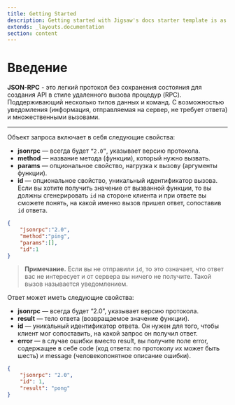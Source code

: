 ```yaml
---
title: Getting Started
description: Getting started with Jigsaw's docs starter template is as easy as 1, 2, 3.
extends: _layouts.documentation
section: content
---
```



# Введение

**JSON-RPC** - это легкий протокол без сохранения состояния для создания API в стиле удаленного вызова процедур (RPC).
Поддерживающий несколько типов данных и команд. С возможностью уведомления (информация, отправляемая на сервер, не требует ответа) и множественными вызовами.


----


Объект запроса включает в себя следующие свойства:

- **jsonrpc** — всегда будет `“2.0”`, указывает версию протокола.
- **method** — название метода (функции), который нужно вызвать.
- **params** — опциональное свойство, нагрузка к вызову (аргументы функции).
- **id** — опциональное свойство, уникальный идентификатор вызова. Если вы хотите получить значение от вызванной функции, то вы должны сгенерировать `id` на стороне клиента и при ответе вы сможете понять, на какой именно вызов пришел ответ, сопоставив `id` ответа.

```json
{
    "jsonrpc":"2.0",
    "method":"ping",
    "params":[],
    "id":1
}
```

> **Примечание.** Если вы не отправили `id`, то это означает, что ответ вас не интересует и от сервера вы ничего не получите. Такой вызов называется уведомлением.


Ответ может иметь следующие свойства:

- **jsonrpc** — всегда будет “2.0”, указывает версию протокола.
- **result** — тело ответа (возвращаемое значение функции).
- **id** — уникальный идентификатор ответа. Он нужен для того, чтобы клиент мог сопоставить, на какой запрос он получил ответ.
- **error** — в случае ошибки вместо result, вы получите поле error, содержащее в себе code (код ответа: по протоколу их может быть шесть) и message (человекопонятное описание ошибки).

```json
{
    "jsonrpc": "2.0",
    "id": 1,
    "result": "pong"
}
```

